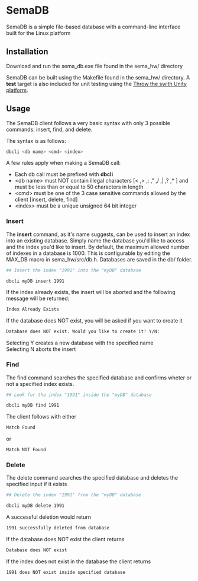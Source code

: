 # SemaDB

SemaDB is a simple file-based database with a command-line interface built for the Linux platform

## Installation

Download and run the sema_db.exe file found in the sema_hw/ directory  

SemaDB can be built using the Makefile found in the sema_hw/ directory. A **test** target is also included for unit testing using the [Throw the swith Unity platform](https://github.com/ThrowTheSwitch/Unity).


## Usage

The SemaDB client follows a very basic syntax with only 3 possible commands: insert, find, and delete.

The syntax is as follows:
```bash
dbcli <db name> <cmd> <index>
```
A few rules apply when making a SemaDB call:  
* Each db call must be prefixed with **dbcli**
* \<db name> must NOT contain illegal characters [< ,> ,: ," ,/ ,| ,? ,* ] and must be less than or equal to 50 characters in length
* \<cmd> must be one of the 3 case sensitive commands allowed by the client [insert, delete, find]
* \<index> must be a unique unsigned 64 bit integer 


### Insert
The **insert** command, as it's name suggests, can be used to insert an index into an existing database. Simply name the database you'd like to access and the index you'd like to insert. By default, the maximum allowed number of indexes in a database is 1000. This is configurable by editing the MAX_DB macro in sema_hw/src/db.h. Databases are saved in the db/ folder.

```bash
## Insert the index "1991" into the "myDB" database

dbcli myDB insert 1991
```
If the index already exists, the insert will be aborted and the following message will be returned:
```bash
Index Already Exists
```
If the database does NOT exist, you will be asked if you want to create it

```bash
Database does NOT exist. Would you like to create it? Y/N: 
```
Selecting Y creates a new database with the specified name  
Selecting N aborts the insert

### Find
The find command searches the specified database and confirms wheter or not a specified index exists. 
```bash
## Look for the index "1991" inside the "myDB" database

dbcli myDB find 1991
```
The client follows with either
```bash
Match Found
```
or 
```bash
Match NOT Found
```

### Delete
The delete command searches the specified database and deletes the specified input if it exists
```bash
## Delete the index "1991" from the "myDB" database

dbcli myDB delete 1991
```
A successful deletion would return
```bash
1991 successfully deleted from database
```
If the database does NOT exist the client returns
```bash
Database does NOT exist
```
If the index does not exist in the database the client returns
```bash
1991 does NOT exist inside specified database
```
